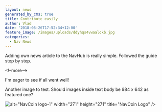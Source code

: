 ```yaml
---
layout: news
generated_by_cms: true
title: Contribute easily
author: Vlad
date: '2018-05-26T17:52:34+12:00'
feature_image: /images/uploads/ddyhqs4vwaalckb.jpg
categories:
  - Nav News
---
```

Adding own news article to the NavHub is really simple. Followed the guide step by step. 

<!–more–>

I'm eager to see if all went well!

Another image to test. Should images inside text body be 984 x 642 as featured one?

![alt="NavCoin logo-1" width="271" height="271" title="NavCoin Logo" />](/images/uploads/eijfqij-_400x400.jpg)
